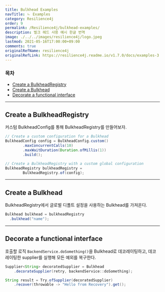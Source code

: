 ```yaml
---
title: Bulkhead Examples
navTitle: ㄴ Examples
category: Resilience4j
order: 9
permalink: /Resilience4j/bulkhead-examples/
description: 벌크 헤드 사용 예시 한글 번역
image: ./../../images/resilience4j/logo.jpeg
lastmod: 2021-05-16T17:00:00+09:00
comments: true
originalRefName: resilience4j
originalRefLink: https://resilience4j.readme.io/v1.7.0/docs/examples-3
---
```


### 목차

- [Create a BulkheadRegistry](#create-a-bulkheadregistry)
- [Create a Bulkhead](#create-a-bulkhead)
- [Decorate a functional interface](#decorate-a-functional-interface)

---

## Create a BulkheadRegistry

커스텀 BulkheadConfig를 통해 BulkheadRegistry를 만들어보자.

```java
// Create a custom configuration for a Bulkhead
BulkheadConfig config = BulkheadConfig.custom()
        .maxConcurrentCalls(10)
        .maxWaitDuration(Duration.ofMillis(1))
        .build();

// Create a BulkheadRegistry with a custom global configuration
BulkheadRegistry bulkheadRegistry =
        BulkheadRegistry.of(config);
```

---

## Create a Bulkhead

BulkheadRegistry에서 글로벌 디폴트 설정을 사용하는 Bulkhead를 가져온다.

```java
Bulkhead bulkhead = bulkheadRegistry
  .bulkhead("name");
```

---

## Decorate a functional interface

호출할 로직 `BackendService.doSomething()`을 Bulkhead로 데코레이팅하고, 데코레이팅한 supplier를 실행해 모든 예외를 복구한다.

```java
Supplier<String> decoratedSupplier = Bulkhead
    .decorateSupplier(retry, backendService::doSomething);

String result = Try.ofSupplier(decoratedSupplier)
    .recover(throwable -> "Hello from Recovery").get();
```